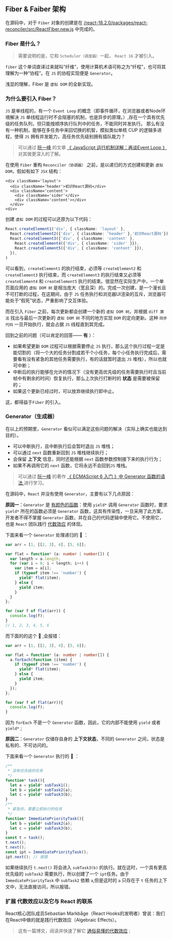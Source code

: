 ## Fiber & Faiber 架构
在源码中，对于 `Fiber` 对象的创建是在 [/react-18.2.0/packages/react-reconciler/src/ReactFiber.new.js](https://github.com/MrArky/ReactSourceCode/blob/main/packages/react-18.2.0/packages/react-reconciler/src/ReactFiber.new.js) 中完成的。
### Fiber 是什么？
> 需要说明的是，它和 `Scheduler（调度器）`一起， `React 16` 才被引入。

`fiber` 这个单词直译过来就叫“纤维”，使用计算机术语可称之为“纤程”，也可将其理解为一种“协程”。在 `JS` 的协程实现便是 `Generator`。

浅显的理解，Fiber 是 `虚拟 DOM` 的全新实现。
### 为什么要引入 Fiber？
`JS` 是单线程的，有一个 `Event Loop` 的概念（即事件循环，在浏览器或者Node环境解决 `JS` 单线程运行时不会阻塞的机制，也是异步的原理。）,存在一个具有优先级的任务队列，但只能按顺序执行队列中的任务，不能同时并发执行。
那么有没有一种机制，能够在多任务中来回切换的机智，模拟类似单核 CUP 的逻辑多进程，使得 `JS` 拥有并发能力，高任务优先级别拥有插队能力？
> 可以通过 [阮一峰](https://www.weibo.com/ruanyf) 的文章 [《 JavaScript 运行机制详解：再谈Event Loop 》](http://www.ruanyifeng.com/blog/2014/10/event-loop.html) 对其做更深入的了解。

在使用 `Fiber` 重构 `Reconciler（协调器）` 之前，是以递归的方式创建和更新 `虚拟 DOM`，假如有如下 `JSX` 结构：
``` JSX
<div className='layout'>
  <div className='header'>初识React源码</div>
  <div className='content'>
    <div className='sider'</div>
    <div className='content'></div>
  </div>
<div>
```
创建 `虚拟 DOM` 的过程可以还原为以下代码：
``` TypeScript
React.createElement1('div', { className: 'layout' },
  React.createElement2({'div', { className: 'header' },'初识React源码'}),
  React.createElement3({'div', { className: 'content' },
    React.createElement4({'div', { className: 'sider' }}),
    React.createElement5({'div', { className: 'content' }}),
  }),
)
```
可以看到，`createElement1` 的执行结束，必须等 `createElement2` 和  `createElement3` 执行结束，而 `createElement3` 的执行结束又必须等 `createElement4` 和 `createElement5` 执行的结束。很显然在实际生产中，一个单页面应用的 `虚拟 DOM 树` 是相当庞大（宽且深）的。完成一次创建，是一个漫长且不可打断的过程，在这期间，由于 `JS` 任务执行和浏览器UI渲染的互斥，浏览器可能处于“假死”状态，严重影响了交互体验。

而在引入 `Fiber` 之前，每次更新都会创建一个新的 `虚拟 DOM 树`，并根据 `diff 算法` 找出与最后一次更新的 `虚拟 DOM 树` 不同的地方实现 `DOM` 的定向更新。这种 `同步代码` 一旦开始执行，就会占据 `JS` 线程直到其完成。

回到之前的问题（可以肯定的回答—— **有** ）：
- 如果希望更新 `DOM` 过程可以根据需要停止 `JS` 执行，那么这个执行过程一定是能切割的（将一个大的任务分割成若干个小任务，每个小任务执行完成后，需要看有没有紧急的其他任务需要执行，有的话就暂时退出 `JS` 堆栈），所以也就可中断；
- 中断后的执行能够在允许的情况下（没有更高优先级的任务需要执行时且当前帧中有剩余的时间）恢复执行，那么上次执行打断时的 **状态** 是需要被保留的；
- 如果这个更新已经过时，可以放弃继续执行即中止。

这，都得益于`Fiber` 的引入。
### Generator（生成器）
在以上的预期里，`Generator` 看似可以满足这些问题的解决（实际上确实也能达到目的）。
- 可以中断执行，且中断执行后会暂时退出 `JS` 堆栈；
- 可以通过 `next` 函数重新回到 `JS` 堆栈继续执行；
- 会保留 **上下文** 信息，同时还能根据 `next` 函数参数控制接下来的执行行为；
- 如果不再调用它的 `next` 函数，它将永远不会回到`JS` 堆栈。
> 可以通过 [阮一峰](https://www.weibo.com/ruanyf) 的著作 [《 ECMAScript 6 入门 》中 Generator 函数的语法 ](https://es6.ruanyifeng.com/#docs/generator) 进行学习。

在源码中，`React` 并没有使用 `Generator`，主要有以下几点原因：

**原因一**：`Generator` 是 [有颜色的函数](https://journal.stuffwithstuff.com/2015/02/01/what-color-is-your-function/)：使用 `yield*` 调用 `Generator` 函数时，要求 `yield*` 所在的函数必须是 `Generator` 函数，这具有传染性，一旦采用了此方案，开发者不得不掌握 `Generator` 函数，并在自己的代码逻辑中使用它。不使用它，也是 `React` 团队践行 [代数效应](https://github.com/MrArky/ReactSourceCode/blob/main/%E5%AD%A6%E4%B9%A0%E6%89%8B%E5%86%8C/Reconciler%EF%BC%88%E5%8D%8F%E8%B0%83%E5%99%A8%EF%BC%89/Fiber.md#%E6%89%A9%E5%B1%95-%E4%BB%A3%E6%95%B0%E6%95%88%E5%BA%94%E4%BB%A5%E5%8F%8A%E5%AE%83%E4%B8%8E-react-%E7%9A%84%E8%81%94%E7%B3%BB) 的体现。

下面来看一个 `Generator` 处理递归的 🌰 ：
``` TypeScript
var arr = [1, [[2, 3], 4], [5, 6]];

var flat = function* (a: number | number[]) {
  var length = a.length;
  for (var i = 0; i < length; i++) {
    var item = a[i];
    if (typeof item !== 'number') {
      yield* flat(item);
    } else {
      yield item;
    }
  }
};

for (var f of flat(arr)) {
  console.log(f);
}
// 1, 2, 3, 4, 5, 6
```
而下面的的这个 🌰 ,会报错：
``` TypeScript
var arr = [1, [[2, 3], 4], [5, 6]];

var flat = function* (a: number | number[]) {
  a.forEach(function (item) {
    if (typeof item !== 'number') {
      yield* flat(item);
    } else {
      yield item;
    }
  });
};

for (var f of flat(arr)){
  console.log(f);
}
```
因为 `forEach` 不是一个 `Generator` 函数，因此，它的内部不能使用 `yield` 或者 `yield*` ;

**原因二**：`Generator` 仅储存自身的 **上下文状态**，不同的 `Generator` 之间，状态是私有的、不可访问的。

下面来看一个 `Generator` 执行的 🌰 ：
```  TypeScript
/**
 * 没有优先级的任务
 */
function* task(){
  let a = yield* subTask1();
  let b = yield* subTask2(a);
  let c = yield* subTask3(b);
}
/**
 * 紧急的，需要立即执行的任务
 */
function* ImmediatePriorityTask(){
  let b = yield* subTask2(a);
  let c = yield* subTask3(b);
}
const t = task();
t.next();
t.next();
const ipt = ImmediatePriorityTask();
ipt.next(); // 报错
```
如果继续执行 `t.next()` 将会进入 `subTask3(b)` 的执行。就在这时，一个具有更高优先级的 `subTask2` 需要执行，所以创建了一个 `ipt`任务。由于 `ImmediatePriorityTask` 中 `subTask2` 依赖 `a`,但是这时的 `a` 只存在于 `t` 任务的上下文中，无法直接访问，所以报错。

### 扩展 代数效应以及它与 React 的联系
React核心团队成员Sebastian Markbåge（React Hooks的发明者）曾说：我们在React中做的就是践行代数效应（Algebraic Effects）。
> 这有一篇博文，阅读并快速了解它 [通俗易懂的代数效应](https://overreacted.io/zh-hans/algebraic-effects-for-the-rest-of-us/) ;
